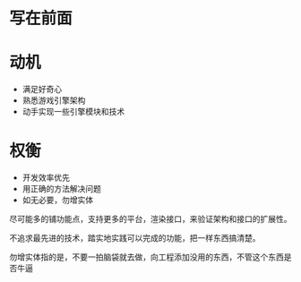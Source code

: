 # 写在前面

# 动机

* 满足好奇心
* 熟悉游戏引擎架构
* 动手实现一些引擎模块和技术

# 权衡

* 开发效率优先
* 用正确的方法解决问题
* 如无必要，勿增实体

尽可能多的铺功能点，支持更多的平台，渲染接口，来验证架构和接口的扩展性。

不追求最先进的技术，踏实地实践可以完成的功能，把一样东西搞清楚。

勿增实体指的是，不要一拍脑袋就去做，向工程添加没用的东西，不管这个东西是否牛逼
